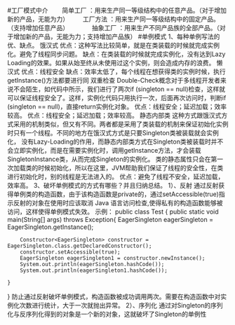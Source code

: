 #工厂模式中介
　　简单工厂 ：用来生产同一等级结构中的任意产品。（对于增加新的产品，无能为力）
　　工厂方法 ：用来生产同一等级结构中的固定产品。（支持增加任意产品）　　
　　抽象工厂 ：用来生产不同产品族的全部产品。（对于增加新的产品，无能为力；支持增加产品族）
#单例模式
1、每种单例写法的优、缺点。
饿汉式
优点：这种写法比较简单，就是在类装载的时候就完成实例化。避免了线程同步问题。
缺点：在类装载的时候就完成实例化，没有达到Lazy Loading的效果。如果从始至终从未使用过这个实例，则会造成内存的浪费。
懒汉式
优点：线程安全
缺点：效率太低了，每个线程在想获得类的实例时候，执行getInstance()方法都要进行同
双重检查
Double-Check概念对于多线程开发者来说不会陌生，如代码中所示，我们进行了两次if (singleton == null)检查，这样就可以保证线程安全了。这样，实例化代码只用执行一次，后面再次访问时，判断if (singleton == null)，直接return实例化对象。
优点：线程安全；延迟加载；效率较高。
优点：线程安全；延迟加载；效率较高。
静态内部类
这种方式跟饿汉式方式采用的机制类似，但又有不同。两者都是采用了类装载的机制来保证初始化实例时只有一个线程。不同的地方在饿汉式方式是只要Singleton类被装载就会实例化，
没有Lazy-Loading的作用，而静态内部类方式在Singleton类被装载时并不会立即实例化，而是在需要实例化时，调用getInstance方法，才会装载SingletonInstance类，从而完成Singleton的实例化。
类的静态属性只会在第一次加载类的时候初始化，所以在这里，JVM帮助我们保证了线程的安全性，在类进行初始化时，别的线程是无法进入的。
优点：避免了线程不安全，延迟加载，效率高。
3、破坏单例模式的方式有哪些？并且归纳总结。
1）、反射
通过反射获得单例类的构造函数，由于该构造函数是private的，通过setAccessible(true)指示反射的对象在使用时应该取消 Java 语言访问检查,使得私有的构造函数能够被访问，这样使得单例模式失效。
示例：
public class Test {
    public static void main(String[] args) throws Exception{
        EagerSingleton eagerSingleton = EagerSingleton.getInstance();

        Constructor<EagerSingleton> constructor = EagerSingleton.class.getDeclaredConstructor();
        constructor.setAccessible(true);
        EagerSingleton eagerSingleton1 = constructor.newInstance();
        System.out.println(eagerSingleton.hashCode());
        System.out.println(eagerSingleton1.hashCode());

    }
}
防止通过反射破坏单例模式，构造函数被成功调用两次。需要在构造函数中对实例化次数进行统计，大于一次就抛出异常。
2）、序列化
通过对Singleton的序列化与反序列化得到的对象是一个新的对象，这就破坏了Singleton的单例性
